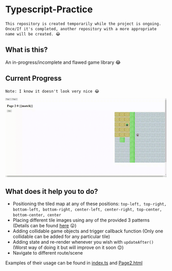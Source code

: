 # Typescript-Practice
```
This repository is created temporarily while the project is ongoing. 
Once/If it's completed, another repository with a more appropriate name will be created. 😂
```

## What is this?
An in-progress/incomplete and flawed game library 😂  

## Current Progress
`Note: I know it doesn't look very nice 😂`  

![Demonstration](https://github.com/A-amon/Typescript-Practice/blob/main/assets/demo.gif)

## What does it help you to do?
- Positioning the tiled map at any of these positions: `top-left, top-right, bottom-left, bottom-right, center-left, center-right, top-center, bottom-center, center`
- Placing different tile images using any of the provided 3 patterns (Details can be found [here](https://github.com/A-amon/Typescript-Practice/blob/main/scripts/ts/Interfaces.ts) 😛)
- Adding collidable game objects and trigger callback function (Only one collidable can be added for any particular tile)
- Adding state and re-render whenever you wish with `updateAfter()` (Worst way of doing it but will improve on it soon 😌)
- Navigate to different route/scene

Examples of their usage can be found in [index.ts](https://github.com/A-amon/Typescript-Practice/blob/main/scripts/ts/index.ts) and [Page2.html](https://github.com/A-amon/Typescript-Practice/blob/main/pages/Page2.html) 

